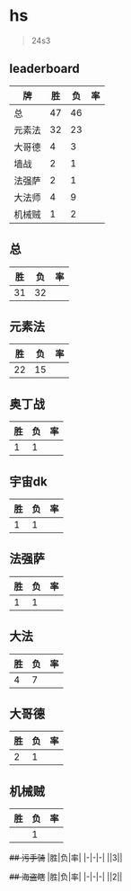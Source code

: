 # hs

> 24s3

## leaderboard
|牌|胜|负|率|
|-|-|-|-|
|总|47|46||
|元素法|32|23||
|大哥德|4|3||
|墙战|2|1||
|法强萨|2|1||
|大法师|4|9||
|机械贼|1|2||

## 总
|胜|负|率|
|-|-|-|
|31|32||

## 元素法
|胜|负|率|
|-|-|-|
|22|15||

## 奥丁战
|胜|负|率|
|-|-|-|
|1|1||

## 宇宙dk
|胜|负|率|
|-|-|-|
|1|1||

## 法强萨
|胜|负|率|
|-|-|-|
|1|1||

## 大法
|胜|负|率|
|-|-|-|
|4|7||

## 大哥德
|胜|负|率|
|-|-|-|
|2|1||

## 机械贼
|胜|负|率|
|-|-|-|
||1||

~~## 污手骑~~
|胜|负|率|
|-|-|-|
||3||

~~## 海盗瞎~~
|胜|负|率|
|-|-|-|
||2||
